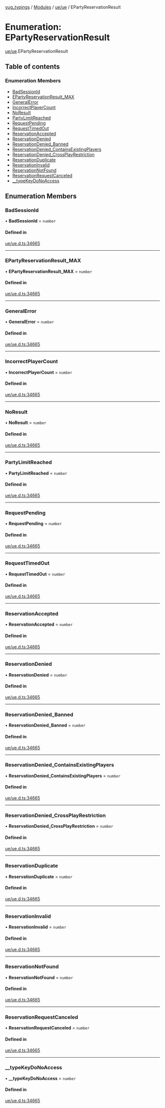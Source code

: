 [yug_typings](../README.md) / [Modules](../modules.md) / [ue/ue](../modules/ue_ue.md) / EPartyReservationResult

# Enumeration: EPartyReservationResult

[ue/ue](../modules/ue_ue.md).EPartyReservationResult

## Table of contents

### Enumeration Members

- [BadSessionId](ue_ue.EPartyReservationResult.md#badsessionid)
- [EPartyReservationResult\_MAX](ue_ue.EPartyReservationResult.md#epartyreservationresult_max)
- [GeneralError](ue_ue.EPartyReservationResult.md#generalerror)
- [IncorrectPlayerCount](ue_ue.EPartyReservationResult.md#incorrectplayercount)
- [NoResult](ue_ue.EPartyReservationResult.md#noresult)
- [PartyLimitReached](ue_ue.EPartyReservationResult.md#partylimitreached)
- [RequestPending](ue_ue.EPartyReservationResult.md#requestpending)
- [RequestTimedOut](ue_ue.EPartyReservationResult.md#requesttimedout)
- [ReservationAccepted](ue_ue.EPartyReservationResult.md#reservationaccepted)
- [ReservationDenied](ue_ue.EPartyReservationResult.md#reservationdenied)
- [ReservationDenied\_Banned](ue_ue.EPartyReservationResult.md#reservationdenied_banned)
- [ReservationDenied\_ContainsExistingPlayers](ue_ue.EPartyReservationResult.md#reservationdenied_containsexistingplayers)
- [ReservationDenied\_CrossPlayRestriction](ue_ue.EPartyReservationResult.md#reservationdenied_crossplayrestriction)
- [ReservationDuplicate](ue_ue.EPartyReservationResult.md#reservationduplicate)
- [ReservationInvalid](ue_ue.EPartyReservationResult.md#reservationinvalid)
- [ReservationNotFound](ue_ue.EPartyReservationResult.md#reservationnotfound)
- [ReservationRequestCanceled](ue_ue.EPartyReservationResult.md#reservationrequestcanceled)
- [\_\_typeKeyDoNoAccess](ue_ue.EPartyReservationResult.md#__typekeydonoaccess)

## Enumeration Members

### BadSessionId

• **BadSessionId** = `number`

#### Defined in

[ue/ue.d.ts:34665](https://github.com/YugMetaverse/yug_typings/blob/b7d9b19/ue/ue.d.ts#L34665)

___

### EPartyReservationResult\_MAX

• **EPartyReservationResult\_MAX** = `number`

#### Defined in

[ue/ue.d.ts:34665](https://github.com/YugMetaverse/yug_typings/blob/b7d9b19/ue/ue.d.ts#L34665)

___

### GeneralError

• **GeneralError** = `number`

#### Defined in

[ue/ue.d.ts:34665](https://github.com/YugMetaverse/yug_typings/blob/b7d9b19/ue/ue.d.ts#L34665)

___

### IncorrectPlayerCount

• **IncorrectPlayerCount** = `number`

#### Defined in

[ue/ue.d.ts:34665](https://github.com/YugMetaverse/yug_typings/blob/b7d9b19/ue/ue.d.ts#L34665)

___

### NoResult

• **NoResult** = `number`

#### Defined in

[ue/ue.d.ts:34665](https://github.com/YugMetaverse/yug_typings/blob/b7d9b19/ue/ue.d.ts#L34665)

___

### PartyLimitReached

• **PartyLimitReached** = `number`

#### Defined in

[ue/ue.d.ts:34665](https://github.com/YugMetaverse/yug_typings/blob/b7d9b19/ue/ue.d.ts#L34665)

___

### RequestPending

• **RequestPending** = `number`

#### Defined in

[ue/ue.d.ts:34665](https://github.com/YugMetaverse/yug_typings/blob/b7d9b19/ue/ue.d.ts#L34665)

___

### RequestTimedOut

• **RequestTimedOut** = `number`

#### Defined in

[ue/ue.d.ts:34665](https://github.com/YugMetaverse/yug_typings/blob/b7d9b19/ue/ue.d.ts#L34665)

___

### ReservationAccepted

• **ReservationAccepted** = `number`

#### Defined in

[ue/ue.d.ts:34665](https://github.com/YugMetaverse/yug_typings/blob/b7d9b19/ue/ue.d.ts#L34665)

___

### ReservationDenied

• **ReservationDenied** = `number`

#### Defined in

[ue/ue.d.ts:34665](https://github.com/YugMetaverse/yug_typings/blob/b7d9b19/ue/ue.d.ts#L34665)

___

### ReservationDenied\_Banned

• **ReservationDenied\_Banned** = `number`

#### Defined in

[ue/ue.d.ts:34665](https://github.com/YugMetaverse/yug_typings/blob/b7d9b19/ue/ue.d.ts#L34665)

___

### ReservationDenied\_ContainsExistingPlayers

• **ReservationDenied\_ContainsExistingPlayers** = `number`

#### Defined in

[ue/ue.d.ts:34665](https://github.com/YugMetaverse/yug_typings/blob/b7d9b19/ue/ue.d.ts#L34665)

___

### ReservationDenied\_CrossPlayRestriction

• **ReservationDenied\_CrossPlayRestriction** = `number`

#### Defined in

[ue/ue.d.ts:34665](https://github.com/YugMetaverse/yug_typings/blob/b7d9b19/ue/ue.d.ts#L34665)

___

### ReservationDuplicate

• **ReservationDuplicate** = `number`

#### Defined in

[ue/ue.d.ts:34665](https://github.com/YugMetaverse/yug_typings/blob/b7d9b19/ue/ue.d.ts#L34665)

___

### ReservationInvalid

• **ReservationInvalid** = `number`

#### Defined in

[ue/ue.d.ts:34665](https://github.com/YugMetaverse/yug_typings/blob/b7d9b19/ue/ue.d.ts#L34665)

___

### ReservationNotFound

• **ReservationNotFound** = `number`

#### Defined in

[ue/ue.d.ts:34665](https://github.com/YugMetaverse/yug_typings/blob/b7d9b19/ue/ue.d.ts#L34665)

___

### ReservationRequestCanceled

• **ReservationRequestCanceled** = `number`

#### Defined in

[ue/ue.d.ts:34665](https://github.com/YugMetaverse/yug_typings/blob/b7d9b19/ue/ue.d.ts#L34665)

___

### \_\_typeKeyDoNoAccess

• **\_\_typeKeyDoNoAccess** = `number`

#### Defined in

[ue/ue.d.ts:34665](https://github.com/YugMetaverse/yug_typings/blob/b7d9b19/ue/ue.d.ts#L34665)
